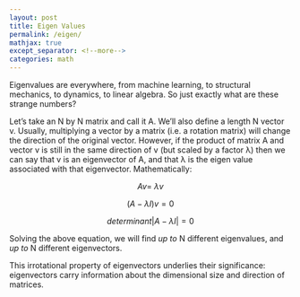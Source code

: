 ```yaml
---
layout: post
title: Eigen Values
permalink: /eigen/
mathjax: true
except_separator: <!--more-->
categories: math
---
```


Eigenvalues are everywhere, from machine learning, to structural mechanics, to dynamics, to linear algebra. So just exactly what are these strange numbers?

<!--more-->

Let’s take an N by N matrix and call it A. We’ll also define a length N vector v. Usually, multiplying a vector by a matrix (i.e. a rotation matrix) will change the direction of the original vector. However, if the product of matrix A and vector v is still in the same direction of v (but scaled by a factor λ) then we can say that v is an eigenvector of A, and that λ is the eigen value associated with that eigenvector. Mathematically:

$$Av=\ \lambda v$$

$$\left(A-\lambda I\right)v=0$$

$$determinant\left|A-\lambda I\right|=0$$

Solving the above equation, we will find *up to* N different eigenvalues, and *up to* N different eigenvectors. 

This irrotational property of eigenvectors underlies their significance: eigenvectors carry information about the dimensional size and direction of matrices. 





